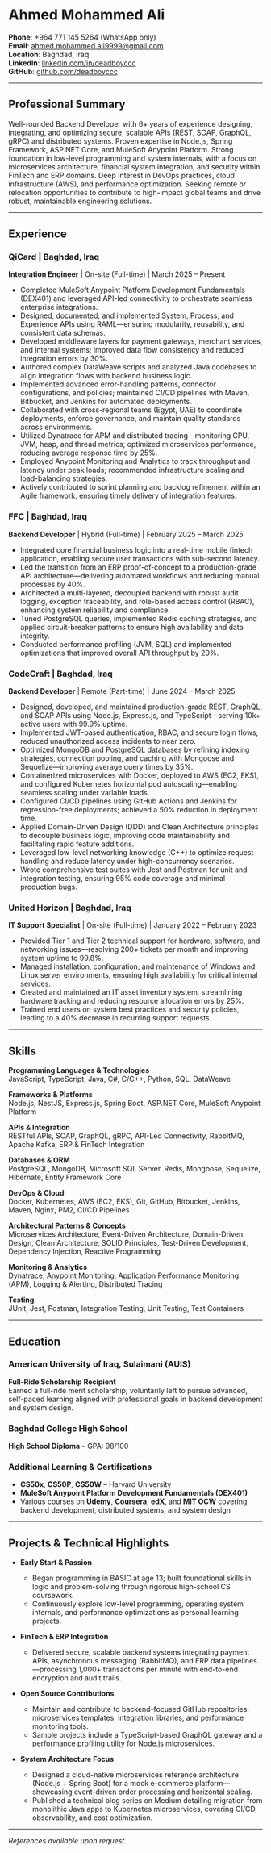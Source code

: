 # Ahmed Mohammed Ali

**Phone**: +964 771 145 5264 (WhatsApp only)  
**Email**: [ahmed.mohammed.ali9999@gmail.com](mailto:ahmed.mohammed.ali9999@gmail.com)  
**Location**: Baghdad, Iraq  
**LinkedIn**: [linkedin.com/in/deadboyccc](https://www.linkedin.com/in/deadboyccc)  
**GitHub**: [github.com/deadboyccc](https://github.com/deadboyccc)

---

## Professional Summary

Well-rounded Backend Developer with 6+ years of experience designing, integrating, and optimizing secure, scalable APIs (REST, SOAP, GraphQL, gRPC) and distributed systems. Proven expertise in Node.js, Spring Framework, ASP.NET Core, and MuleSoft Anypoint Platform. Strong foundation in low-level programming and system internals, with a focus on microservices architecture, financial system integration, and security within FinTech and ERP domains. Deep interest in DevOps practices, cloud infrastructure (AWS), and performance optimization. Seeking remote or relocation opportunities to contribute to high-impact global teams and drive robust, maintainable engineering solutions.

---

## Experience

### QiCard | Baghdad, Iraq  
**Integration Engineer** | On-site (Full-time) | March 2025 – Present  
- Completed MuleSoft Anypoint Platform Development Fundamentals (DEX401) and leveraged API-led connectivity to orchestrate seamless enterprise integrations.  
- Designed, documented, and implemented System, Process, and Experience APIs using RAML—ensuring modularity, reusability, and consistent data schemas.  
- Developed middleware layers for payment gateways, merchant services, and internal systems; improved data flow consistency and reduced integration errors by 30%.  
- Authored complex DataWeave scripts and analyzed Java codebases to align integration flows with backend business logic.  
- Implemented advanced error-handling patterns, connector configurations, and policies; maintained CI/CD pipelines with Maven, Bitbucket, and Jenkins for automated deployments.  
- Collaborated with cross-regional teams (Egypt, UAE) to coordinate deployments, enforce governance, and maintain quality standards across environments.  
- Utilized Dynatrace for APM and distributed tracing—monitoring CPU, JVM, heap, and thread metrics; optimized microservices performance, reducing average response time by 25%.  
- Employed Anypoint Monitoring and Analytics to track throughput and latency under peak loads; recommended infrastructure scaling and load-balancing strategies.  
- Actively contributed to sprint planning and backlog refinement within an Agile framework, ensuring timely delivery of integration features.

### FFC | Baghdad, Iraq  
**Backend Developer** | Hybrid (Full-time) | February 2025 – March 2025  
- Integrated core financial business logic into a real-time mobile fintech application, enabling secure user transactions with sub-second latency.  
- Led the transition from an ERP proof-of-concept to a production-grade API architecture—delivering automated workflows and reducing manual processes by 40%.  
- Architected a multi-layered, decoupled backend with robust audit logging, exception traceability, and role-based access control (RBAC), enhancing system reliability and compliance.  
- Tuned PostgreSQL queries, implemented Redis caching strategies, and applied circuit-breaker patterns to ensure high availability and data integrity.  
- Conducted performance profiling (JVM, SQL) and implemented optimizations that improved overall API throughput by 20%.

### CodeCraft | Baghdad, Iraq  
**Backend Developer** | Remote (Part-time) | June 2024 – March 2025  
- Designed, developed, and maintained production-grade REST, GraphQL, and SOAP APIs using Node.js, Express.js, and TypeScript—serving 10k+ active users with 99.9% uptime.  
- Implemented JWT-based authentication, RBAC, and secure login flows; reduced unauthorized access incidents to near zero.  
- Optimized MongoDB and PostgreSQL databases by refining indexing strategies, connection pooling, and caching with Mongoose and Sequelize—improving average query times by 35%.  
- Containerized microservices with Docker, deployed to AWS (EC2, EKS), and configured Kubernetes horizontal pod autoscaling—enabling seamless scaling under variable loads.  
- Configured CI/CD pipelines using GitHub Actions and Jenkins for regression-free deployments; achieved a 50% reduction in deployment time.  
- Applied Domain-Driven Design (DDD) and Clean Architecture principles to decouple business logic, improving code maintainability and facilitating rapid feature additions.  
- Leveraged low-level networking knowledge (C++) to optimize request handling and reduce latency under high-concurrency scenarios.  
- Wrote comprehensive test suites with Jest and Postman for unit and integration testing, ensuring 95% code coverage and minimal production bugs.

### United Horizon | Baghdad, Iraq  
**IT Support Specialist** | On-site (Full-time) | January 2022 – February 2023  
- Provided Tier 1 and Tier 2 technical support for hardware, software, and networking issues—resolving 200+ tickets per month and improving system uptime to 99.8%.  
- Managed installation, configuration, and maintenance of Windows and Linux server environments, ensuring high availability for critical internal services.  
- Created and maintained an IT asset inventory system, streamlining hardware tracking and reducing resource allocation errors by 25%.  
- Trained end users on system best practices and security policies, leading to a 40% decrease in recurring support requests.

---

## Skills

**Programming Languages & Technologies**  
JavaScript, TypeScript, Java, C#, C/C++, Python, SQL, DataWeave

**Frameworks & Platforms**  
Node.js, NestJS, Express.js, Spring Boot, ASP.NET Core, MuleSoft Anypoint Platform

**APIs & Integration**  
RESTful APIs, SOAP, GraphQL, gRPC, API-Led Connectivity, RabbitMQ, Apache Kafka, ERP & FinTech Integration

**Databases & ORM**  
PostgreSQL, MongoDB, Microsoft SQL Server, Redis, Mongoose, Sequelize, Hibernate, Entity Framework Core

**DevOps & Cloud**  
Docker, Kubernetes, AWS (EC2, EKS), Git, GitHub, Bitbucket, Jenkins, Maven, Nginx, PM2, CI/CD Pipelines

**Architectural Patterns & Concepts**  
Microservices Architecture, Event-Driven Architecture, Domain-Driven Design, Clean Architecture, SOLID Principles, Test-Driven Development, Dependency Injection, Reactive Programming

**Monitoring & Analytics**  
Dynatrace, Anypoint Monitoring, Application Performance Monitoring (APM), Logging & Alerting, Distributed Tracing

**Testing**  
JUnit, Jest, Postman, Integration Testing, Unit Testing, Test Containers

---

## Education

### American University of Iraq, Sulaimani (AUIS)  
**Full-Ride Scholarship Recipient**  
Earned a full-ride merit scholarship; voluntarily left to pursue advanced, self-paced learning aligned with professional goals in backend development and system design.

### Baghdad College High School  
**High School Diploma** – GPA: 98/100

### Additional Learning & Certifications  
- **CS50x**, **CS50P**, **CS50W** – Harvard University  
- **MuleSoft Anypoint Platform Development Fundamentals (DEX401)**  
- Various courses on **Udemy**, **Coursera**, **edX**, and **MIT OCW** covering backend development, distributed systems, and system design  

---

## Projects & Technical Highlights

- **Early Start & Passion**  
  - Began programming in BASIC at age 13; built foundational skills in logic and problem-solving through rigorous high-school CS coursework.  
  - Continuously explore low-level programming, operating system internals, and performance optimizations as personal learning projects.

- **FinTech & ERP Integration**  
  - Delivered secure, scalable backend systems integrating payment APIs, asynchronous messaging (RabbitMQ), and ERP data pipelines—processing 1,000+ transactions per minute with end-to-end encryption and audit trails.

- **Open Source Contributions**  
  - Maintain and contribute to backend-focused GitHub repositories: microservices templates, integration libraries, and performance monitoring tools.  
  - Sample projects include a TypeScript-based GraphQL gateway and a performance profiling utility for Node.js microservices.

- **System Architecture Focus**  
  - Designed a cloud-native microservices reference architecture (Node.js + Spring Boot) for a mock e-commerce platform—showcasing event-driven order processing and horizontal scaling.  
  - Published a technical blog series on Medium detailing migration from monolithic Java apps to Kubernetes microservices, covering CI/CD, observability, and cost optimization.

---

*References available upon request.*  
